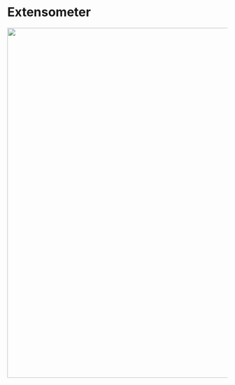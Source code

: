 # Extensometer

<img src="https://github.com/JasonL1422/Images/blob/main/Extensometer%20Summary.png" width="800"/>
